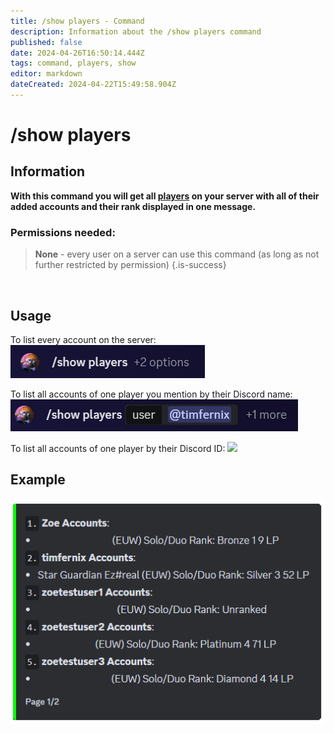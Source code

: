 ```yaml
---
title: /show players - Command
description: Information about the /show players command
published: false
date: 2024-04-26T16:50:14.444Z
tags: command, players, show
editor: markdown
dateCreated: 2024-04-22T15:49:58.904Z
---
```


# /show players
## Information
**With this command you will get all [players](/en/terms/player) on your server with all of their added accounts and their rank displayed in one message.**
<br>

### Permissions needed:
>**None** - every user on a server can use this command (as long as not further restricted by permission) {.is-success}

<br>

## Usage
To list every account on the server:
![](/en_/en_show_players_all.png)
<br>

To list all accounts of one player you mention by their Discord name:
![](/en_/en_show_players_user.png)
<br>

To list all accounts of one player by their Discord ID:
![](/en_/en_show_players_id.png)
<br>
 
## Example
![](/en_/en_show_players_list.png)